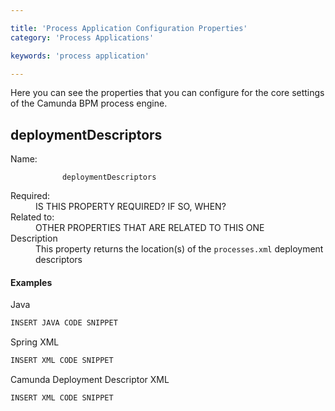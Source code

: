 ```yaml
---

title: 'Process Application Configuration Properties'
category: 'Process Applications'

keywords: 'process application'

---
```


Here you can see the properties that you can configure for the core settings of the Camunda BPM process engine.

## deploymentDescriptors

<dl>
  <dt>Name:</dt>
  <dd>
    <code>
      deploymentDescriptors
    </code>
  </dd>
  <dt>
    Required:
  </dt>
  <dd>
    IS THIS PROPERTY REQUIRED? IF SO, WHEN?
  </dd>
  <dt>
    Related to:
  </dt>
  <dd>
    OTHER PROPERTIES THAT ARE RELATED TO THIS ONE
  </dd>
  <dt>
    Description
  <dt>
  <dd>
    This property returns the location(s) of the <code>processes.xml</code> deployment descriptors
  </dd>
</dl>

#### Examples

Java
```java
INSERT JAVA CODE SNIPPET
```

Spring XML
```xml
INSERT XML CODE SNIPPET
```

Camunda Deployment Descriptor XML
```xml
INSERT XML CODE SNIPPET
```